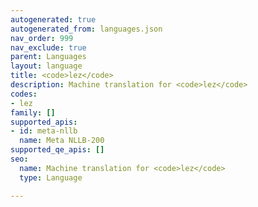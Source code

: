 ```yaml
---
autogenerated: true
autogenerated_from: languages.json
nav_order: 999
nav_exclude: true
parent: Languages
layout: language
title: <code>lez</code>
description: Machine translation for <code>lez</code>
codes:
- lez
family: []
supported_apis:
- id: meta-nllb
  name: Meta NLLB-200
supported_qe_apis: []
seo:
  name: Machine translation for <code>lez</code>
  type: Language

---
```


